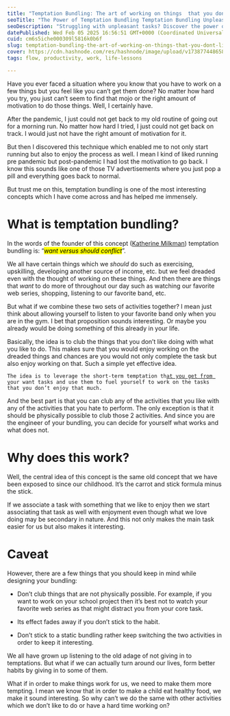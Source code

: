 ```yaml
---
title: "Temptation Bundling: The art of working on things  that you don’t like"
seoTitle: "The Power of Temptation Bundling Temptation Bundling Unpleasant Tasks"
seoDescription: "Struggling with unpleasant tasks? Discover the power of temptation bundling! This strategy links enjoyable activities with less desirable ones, making it ea"
datePublished: Wed Feb 05 2025 16:56:51 GMT+0000 (Coordinated Universal Time)
cuid: cm6s5iche000309l5816k0b6f
slug: temptation-bundling-the-art-of-working-on-things-that-you-dont-like
cover: https://cdn.hashnode.com/res/hashnode/image/upload/v1738774486581/d712f9cb-448e-48c3-abab-6735222c0566.png
tags: flow, productivity, work, life-lessons

---
```


Have you ever faced a situation where you know that you have to work on a few things but you feel like you can’t get them done? No matter how hard you try, you just can’t seem to find that mojo or the right amount of motivation to do those things. Well, I certainly have.

After the pandemic, I just could not get back to my old routine of going out for a morning run. No matter how hard I tried, I just could not get back on track. I would just not have the right amount of motivation for it.

But then I discovered this technique which enabled me to not only start running but also to enjoy the process as well. I mean I kind of liked running pre pandemic but post-pandemic I had lost the motivation to go back. I know this sounds like one of those TV advertisements where you just pop a pill and everything goes back to normal.

But trust me on this, temptation bundling is one of the most interesting concepts which I have come across and has helped me immensely.

# What is temptation bundling?

In the words of the founder of this concept ([Katherine Milkman](https://www.katymilkman.com/)) temptation bundling is: “*<mark>want versus should conflict</mark>*”.

We all have certain things which we *should* do such as exercising, upskilling, developing another source of income, etc. but we feel dreaded even with the thought of working on these things. And then there are things that *want* to do more of throughout our day such as watching our favorite web series, shopping, listening to our favorite band, etc.

But what if we combine these two sets of activities together? I mean just think about allowing yourself to listen to your favorite band only when you are in the gym. I bet that proposition sounds interesting. Or maybe you already would be doing something of this already in your life.

Basically, the idea is to club the things that you don’t like doing with what you like to do. This makes sure that you would enjoy working on the dreaded things and chances are you would not only complete the task but also enjoy working on that. Such a simple yet effective idea.

`The idea is to leverage the short-term temptation th`[`at you get from y`](https://www.katymilkman.com/)`our want tasks and use them to fuel yourself to work on the tasks that you don’t enjoy that much.`

And the best part is that you can club any of the activities that you like with any of the activities that you hate to perform. The only exception is that it should be physically possible to club those 2 activities. And since you are the engineer of your bundling, you can decide for yourself what works and what does not.

# Why does this work?

Well, the central idea of this concept is the same old concept that we have been exposed to since our childhood. It’s the carrot and stick formula minus the stick.

If we associate a task with something that we like to enjoy then we start associating that task as well with enjoyment even though what we love doing may be secondary in nature. And this not only makes the main task easier for us but also makes it interesting.

# Caveat

However, there are a few things that you should keep in mind while designing your bundling:

* Don’t club things that are not physically possible. For example, if you want to work on your school project then it’s best not to watch your favorite web series as that might distract you from your core task.
    
* Its effect fades away if you don’t stick to the habit.
    
* Don’t stick to a static bundling rather keep switching the two activities in order to keep it interesting.
    

We all have grown up listening to the old adage of not giving in to temptations. But what if we can actually turn around our lives, form better habits by giving in to some of them.

What if in order to make things work for us, we need to make them more tempting. I mean we know that in order to make a child eat healthy food, we make it sound interesting. So why can’t we do the same with other activities which we don’t like to do or have a hard time working on?